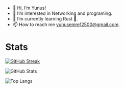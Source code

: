 - 👋 Hi, I’m Yunus!
- 👀 I’m interested in Networking and programing.
- 🌱 I’m currently learning Rust 🦀.
- 📫 How to reach me yunusemre12500@gmail.com.

# Stats

[![GitHub Streak](https://streak-stats.demolab.com?user=yunusemre12500&theme=transparent&hide_border=true&date_format=j%2Fn%5B%2FY%5D&mode=weekly&card_width=450&card_height=64)](https://git.io/streak-stats)

![GitHub Stats](https://github-readme-stats.vercel.app/api/?username=yunusemre12500&cache_seconds=21600&hide_border=true&number_format=short&show_icons=true&theme=transparent)

![Top Langs](https://github-readme-stats.vercel.app/api/top-langs/?username=yunusemre12500&card_width=450&hide_border=true&layout=compact&theme=transparent)
